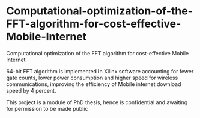# Computational-optimization-of-the-FFT-algorithm-for-cost-effective-Mobile-Internet
Computational optimization of the FFT algorithm for cost-effective Mobile Internet

64-bit FFT algorithm is implemented in Xilinx software accounting
for fewer gate counts, lower power consumption and higher speed for
wireless communications, improving the efficiency of Mobile internet
download speed by 4 percent.

This project is a module of PhD thesis, hence is confidential and awaiting for permission to be made public
